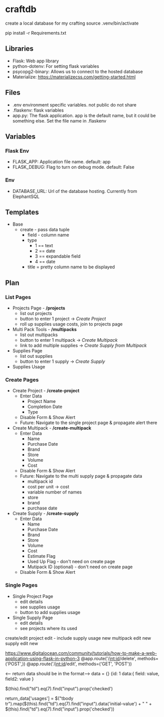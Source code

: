 # craftdb
create a local database for my crafting
source .venv/bin/activate

 pip install -r Requirements.txt

## Libraries
* Flask: Web app library
* python-dotenv: For setting flask variables
* psycopg2-binary: Allows us to connect to the hosted database
* Materialize: https://materializecss.com/getting-started.html

## Files
* .env environment specific variables. not public do not share
* .flaskenv: flask variables
* app.py: The flask application. app is the default name, but it could be something else. Set the file name in .flaskenv

## Variables
### Flask Env
* FLASK_APP: Application file name. default: app
* FLASK_DEBUG: Flag to turn on debug mode. default: False
### Env
* DATABASE_URL: Url of the database hosting. Currently from ElephantSQL

## Templates
* Base
    * create - pass data tuple
        * field - column name
        * type 
            * 1 == text
            * 2 == date
            * 3 == expandable field
            * 4 == date
        * title = pretty column name to be displayed


## Plan
### List Pages
* Projects Page - **/projects**
    * list out projects
    * button to enter 1 project -> *Create Project*
    * roll up supplies usage costs, join to projects page
* Multi Pack Tools - **/multipacks**
    * list out multipacks
    * button to enter 1 multipack -> *Create Multipack*
    * link to add multiple supplies -> *Create Supply from Multipack*
* Supplies Page
    * list out supplies
    * button to enter 1 supply -> *Create Supply*
* Supplies Usage
### Create Pages
* Create Project - **/create-project**
    * Enter Data
        * Project Name
        * Completion Date
        * Type
    * Disable Form & Show Alert
    * Future: Navigate to the single project page & propagate alert there
* Create Multipack - **/create-multipack**
    * Enter Data
        * Name
        * Purchase Date
        * Brand
        * Store
        * Volume
        * Cost
    * Disable Form & Show Alert
    * Future: Navigate to the multi supply page & propagate data
        * multipack id
        * cost per unit -> cost
        * variable number of names
        * store
        * brand
        * purchase date
* Create Supply - **/create-supply**
    * Enter Data
        * Name
        * Purchase Date
        * Brand
        * Store
        * Volume
        * Cost
        * Estimate Flag
        * Used Up Flag - don't need on create page
        * Mutipack ID (optional) - don't need on create page
    * Disable Form & Show Alert
### Single Pages
* Single Project Page
    * edit details
    * see supplies usage
    * button to add supplies usage
* Single Supply Page
    * edit details
    * see projects where its used

create/edit
    project
        edit - include supply usage
        new
    multipack
        edit
        new
    supply
        edit
        new


https://www.digitalocean.com/community/tutorials/how-to-make-a-web-application-using-flask-in-python-3
@app.route('/<int:id>/delete', methods=('POST',))
@app.route('/<int:id>/edit', methods=('GET', 'POST'))

<-- return data should be in the format-->
data = {}
{id: 1
    data:{
        field: value,
        field2: value
    }

$(this).find("td").eq(7).find("input").prop('checked')

return_data['usages'] = $("tbody tr").map($(this).find("td").eq(7).find("input").data('initial-value') + " " + $(this).find("td").eq(7).find("input").prop('checked'))
            